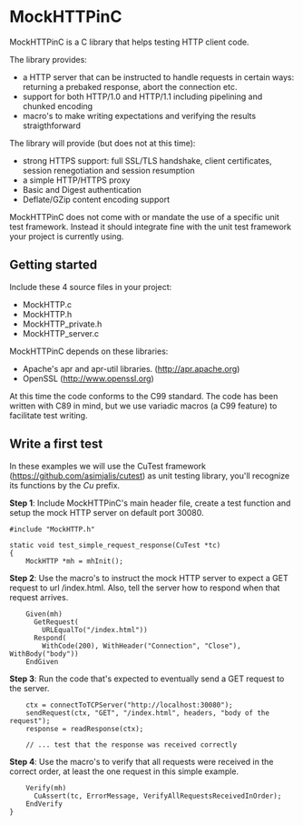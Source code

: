 MockHTTPinC
===========

MockHTTPinC is a C library that helps testing HTTP client code.

The library provides:
- a HTTP server that can be instructed to handle requests in certain ways: returning a prebaked response, abort the connection etc.
- support for both HTTP/1.0 and HTTP/1.1 including pipelining and chunked encoding
- macro's to make writing expectations and verifying the results straigthforward

The library will provide (but does not at this time):
- strong HTTPS support: full SSL/TLS handshake, client certificates, session renegotiation and session resumption
- a simple HTTP/HTTPS proxy
- Basic and Digest authentication
- Deflate/GZip content encoding support

MockHTTPinC does not come with or mandate the use of a specific unit test framework. Instead it should integrate fine with the unit test framework your project is currently using.

Getting started
---------------

Include these 4 source files in your project:
- MockHTTP.c
- MockHTTP.h
- MockHTTP_private.h
- MockHTTP_server.c

MockHTTPinC depends on these libraries:
- Apache's apr and apr-util libraries. (http://apr.apache.org)
- OpenSSL (http://www.openssl.org)

At this time the code conforms to the C99 standard. The code has been written with C89 in mind, but we use variadic macros (a C99 feature) to facilitate test writing.

Write a first test
------------------

In these examples we will use the CuTest framework (https://github.com/asimjalis/cutest) as unit testing library, you'll recognize its functions by the *Cu* prefix.


**Step 1**: Include MockHTTPinC's main header file, create a test function and setup the mock HTTP server on default port 30080.

    #include "MockHTTP.h"

    static void test_simple_request_response(CuTest *tc)
    {
        MockHTTP *mh = mhInit();

**Step 2**: Use the macro's to instruct the mock HTTP server to expect a GET request to url /index.html. Also, tell the server how to respond when that request arrives.

        Given(mh)
          GetRequest(
            URLEqualTo("/index.html"))
          Respond(
            WithCode(200), WithHeader("Connection", "Close"), WithBody("body"))
        EndGiven

**Step 3**: Run the code that's expected to eventually send a GET request to the server.

        ctx = connectToTCPServer("http://localhost:30080");
        sendRequest(ctx, "GET", "/index.html", headers, "body of the request");
        response = readResponse(ctx);

        // ... test that the response was received correctly

**Step 4**: Use the macro's to verify that all requests were received in the correct order, at least the one request in this simple example.

        Verify(mh)
          CuAssert(tc, ErrorMessage, VerifyAllRequestsReceivedInOrder);
        EndVerify
    }

